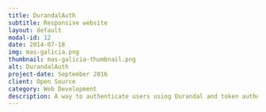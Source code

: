 ```yaml
---
title: DurandalAuth
subtitle: Responsive website
layout: default
modal-id: 12
date: 2014-07-18
img: mas-galicia.png
thumbnail: mas-galicia-thumbnail.png
alt: DurandalAuth
project-date: September 2016
client: Open Source
category: Web Development
description: A way to authenticate users using Durandal and token authentication with the new ASP.NET Identity membership. The project include a lot of features as Authentication and authorization using ASP.NET Identity 2 system and token authentication, client Authorization, Model validation, UnitOfWork and Repository patterns both client and server, BreezeJS for data management, HTML5 pushState and  optional SEO using AzureCrawler among others
---
```

